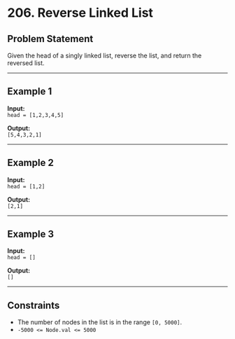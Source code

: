 # 206. Reverse Linked List

## Problem Statement
Given the head of a singly linked list, reverse the list, and return the reversed list.

---

## Example 1
**Input:**  
`head = [1,2,3,4,5]`  

**Output:**  
`[5,4,3,2,1]`  

---

## Example 2
**Input:**  
`head = [1,2]`  

**Output:**  
`[2,1]`  

---

## Example 3
**Input:**  
`head = []`  

**Output:**  
`[]`  

---

## Constraints
- The number of nodes in the list is in the range `[0, 5000]`.  
- `-5000 <= Node.val <= 5000`  
